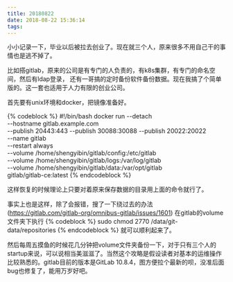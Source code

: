 ```yaml
---
title: 20180822
date: 2018-08-22 15:36:14
tags:
---
```


小小记录一下，毕业以后被拉去创业了。现在就三个人，原来很多不用自己干的事情也是逃不掉了。

比如搭gitlab，原来的公司是有专门的人负责的，有k8s集群，有专门的命名空间，然后有ldap登录，
还有一哥搞的定时备份软件备份数据。现在我搞了个简单版的。这一套也适用于人力有限的创业公司。

首先要有unix环境和docker，把镜像准备好。

{% codeblock %}
#!/bin/bash
docker run --detach \
        --hostname gitlab.example.com \
        --publish 20443:443 --publish 30088:30088 --publish 20022:20022 \
        --name gitlab \
        --restart always \
        --volume /home/shengyibin/gitlab/config:/etc/gitlab \
        --volume /home/shengyibin/gitlab/logs:/var/log/gitlab \
        --volume /home/shengyibin/gitlab/data:/var/opt/gitlab \
        gitlab/gitlab-ce:latest
{% endcodeblock %}

这样恢复的时候理论上只要对着原来保存数据的目录用上面的命令就行了。

事实上也是这样，除了会报错，搜了一下绕过去的办法(https://gitlab.com/gitlab-org/omnibus-gitlab/issues/1601)
在gitlab的volume文件夹下执行
{% codeblock %}
sudo chmod 2770 /data/git-data/repositories
{% endcodeblock %}
就可以顺利起来了。

然后每周五摸鱼的时候花几分钟把volume文件夹备份一下，对于只有三个人的startup来说，可以说相当美滋滋了。当然这个攻略是假设读者对基本的运维操作比较熟悉的。gitlab目前的版本是GitLab 10.8.4，图方便拉个最新的呗，没准后面bug也修复了，能用万岁好吧。
